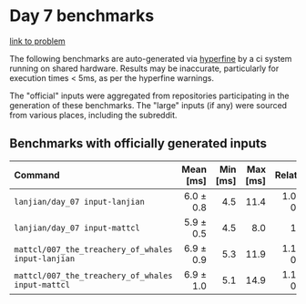 # Day 7 benchmarks

[link to problem](http://adventofcode.com/2021/day/7)

The following benchmarks are auto-generated via [hyperfine](https://github.com/sharkdp/hyperfine) by a ci system running on shared hardware. Results may be inaccurate, particularly for execution times < 5ms, as per the hyperfine warnings.

The "official" inputs were aggregated from repositories participating in the generation of these benchmarks. The "large" inputs (if any) were sourced from various places, including the subreddit.

## Benchmarks with officially generated inputs
| Command | Mean [ms] | Min [ms] | Max [ms] | Relative |
|:---|---:|---:|---:|---:|
| `lanjian/day_07 input-lanjian` | 6.0 ± 0.8 | 4.5 | 11.4 | 1.02 ± 0.17 |
| `lanjian/day_07 input-mattcl` | 5.9 ± 0.5 | 4.5 | 8.0 | 1.00 |
| `mattcl/007_the_treachery_of_whales input-lanjian` | 6.9 ± 0.9 | 5.3 | 11.9 | 1.17 ± 0.19 |
| `mattcl/007_the_treachery_of_whales input-mattcl` | 6.9 ± 1.0 | 5.1 | 14.9 | 1.18 ± 0.20 |
